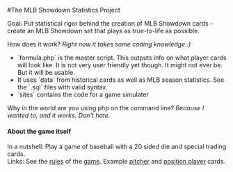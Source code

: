 #The MLB Showdown Statistics Project

Goal: Put statistical rigor behind the creation of MLB Showdown cards - create an MLB Showdown set that plays as true-to-life as possible.

How does it work? *Right now it takes some coding knowledge :)*

<ul>
<li> `formula.php` is the master script. This outputs info on what player cards will look like. It is not very user friendly yet though. It might not ever be. But it will be usable.</li>
<li> It uses `data` from historical cards as well as MLB season statistics. See the `.sql` files with valid syntax.</li>
<li> `sites` contains the code for a game simulater </li>
</ul>

Why in the world are you using php on the command line? *Because I wanted to, and it works. Don't hate.*

#### About the game itself
In a nutshell: Play a game of baseball with a 20 sided die and special trading cards.  
Links: See the [rules][1] of the [game][2]. Example [pitcher][4] and [position player][3] cards.

[1]: http://www.geocities.ws/mlbshowdown/rulebook.html
[2]: http://en.wikipedia.org/wiki/MLB_Showdown
[3]: http://www.showdowncards.com/images/product/1.jpg
[4]: http://www.showdowncards.com/images/product/5.jpg